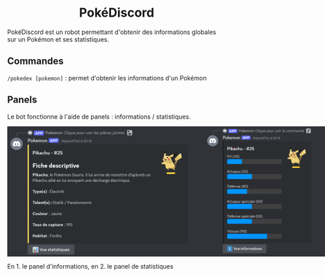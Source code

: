<div style="text-align: center;">
  
<h1>PokéDiscord</h1>
</div>
<p>PokéDiscord est un robot permettant d'obtenir des informations globales sur un Pokémon et ses statistiques.</p>
<h2>Commandes</h2>
<p><code>/pokedex [pokemon]</code> : permet d'obtenir les informations d'un Pokémon</p>
<h2>Panels</h2>
<p>Le bot fonctionne à l'aide de panels : informations / statistiques.</p>
<div style="display: flex;">
    <img src="https://github.com/A-Beille/PokeDiscord/blob/main/examples/panelInfos.png?raw=true" height="300px">
   <img src="https://github.com/A-Beille/PokeDiscord/blob/main/examples/panelStats.png?raw=true" height="300px">
</div>
<p>En 1. le panel d'informations, en 2. le panel de statistiques</p>